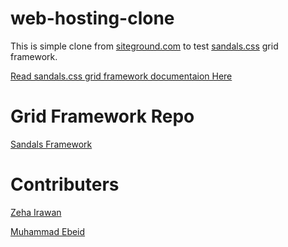 # web-hosting-clone

This is simple clone from [siteground.com](https://www.siteground.com/) to test [sandals.css](https://github.com/mosaaleb/sandals) grid framework.

[Read sandals.css grid framework documentaion Here](https://github.com/mosaaleb/sandals/blob/master/README.md)


# Grid Framework Repo

[Sandals Framework](https://github.com/mosaaleb/sandals)

# Contributers

[Zeha Irawan](https://github.com/JangkarBumi)

[Muhammad Ebeid](https://github.com/mosaaleb)


